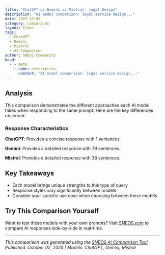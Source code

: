 ```yaml
---
title: "ChatGPT vs Gemini vs Mistral: Legal Design"
description: "AI model comparison: legal service design..."
date: 2025-10-02
category: comparison
layout: Clean
tags:
  - ChatGPT
  - Gemini
  - Mistral
  - AI Comparison
author: SNEOS Community
head:
  - - meta
    - name: description
      content: "AI model comparison: legal service design..."
---
```


<ChatComparison
  title="ChatGPT vs Gemini vs Mistral: Legal Design"
  prompt="legal service design"
  :responses='{
    "ChatGPT": "Error calling OpenAI API.",
    "Gemini": "Legal service design is a human-centered approach to improving the accessibility, usability, and effectiveness of legal services and legal systems. It focuses on understanding the needs, pain points, and motivations of the people who use or interact with the law \u2013 including clients, lawyers, court staff, and the general public \u2013 and then designing solutions that meet those needs.\n\nHere\u0027s a breakdown of what legal service design involves:\n\n**Key Principles of Legal Service Design:**\n\n*   **User-Centeredness:**  Focus on the needs and experiences of the people interacting with the legal system.\n*   **Empathy:**  Understand the challenges and frustrations faced by users.\n*   **Collaboration:**  Involve diverse stakeholders (lawyers, clients, designers, technologists) in the design process.\n*   **Iteration:**  Develop, test, and refine solutions based on user feedback.\n*   **Accessibility:**  Ensure services are available and understandable to everyone, regardless of their background, language, or abilities.\n*   **Transparency:**  Make the legal process and related information clear and understandable.\n*   **Efficiency:**  Streamline processes and reduce unnecessary burdens for both users and service providers.\n\n**The Design Process:**\n\nA typical legal service design process often follows these steps, drawing heavily from design thinking methodology:\n\n1.  **Discovery/Empathize:**\n    *   **Research:** Conduct qualitative and quantitative research to understand user needs, pain points, behaviors, and motivations. This can include user interviews, surveys, observation, and data analysis.  The goal is to understand:\n        *   Who are the users? (lawyers, clients, court staff, etc.)\n        *   What are their needs and motivations?\n        *   What are their pain points and frustrations?\n        *   What are their current behaviors?\n        *   What are the existing resources and how are they used?\n    *   **User Personas:** Develop representative profiles of key user groups to help the design team focus on specific needs.\n    *   **Journey Mapping:**  Create visual representations of the user\u0027s experience throughout the legal process, highlighting pain points and opportunities for improvement.\n\n2.  **Define:**\n    *   **Problem Definition:**  Clearly articulate the specific problem(s) the design project aims to solve, based on the research findings. What are the core challenges faced by users? This involves analyzing the data from the discovery phase and framing it into actionable problem statements.\n    *   **Opportunity Identification:** Identify opportunities to improve the user experience and create more effective legal services.\n\n3.  **Ideate:**\n    *   **Brainstorming:** Generate a wide range of potential solutions to the defined problem(s). Encourage creative and unconventional ideas.\n    *   **Concept Development:**  Develop and refine promising ideas into more concrete concepts.  This might involve sketching out potential interfaces, outlining new processes, or defining new service models.\n\n4.  **Prototype:**\n    *   **Rapid Prototyping:** Create low-fidelity prototypes (e.g., sketches, wireframes, mockups, role-playing scenarios) to quickly test and iterate on different solutions.\n    *   **Testing:**  Test prototypes with real users to gather feedback and identify areas for improvement. This is a crucial step to ensure that the designed solutions meet user needs and are easy to use.\n\n5.  **Test/Evaluate:**\n    *   **Usability Testing:** Observe users interacting with the prototype and identify any usability issues.\n    *   **Feedback Gathering:** Collect user feedback on the prototype, focusing on its usability, usefulness, and desirability.\n    *   **Iterate:**  Refine the prototype based on user feedback and repeat the testing process until a satisfactory solution is reached.\n\n6.  **Implement:**\n    *   **Develop/Build:**  Develop the final solution based on the tested and refined prototype. This may involve developing software, creating new processes, or training staff.\n    *   **Launch:**  Deploy the solution and make it available to users.\n\n7.  **Measure \u0026 Iterate:**\n    *   **Monitor:** Track key metrics to evaluate the effectiveness of the solution and identify areas for further improvement.\n    *   **Gather feedback:** Continuously collect user feedback on the implemented solution.\n    *   **Iterate:**  Continuously improve the solution based on the data and feedback collected.\n\n**Examples of Legal Service Design Projects:**\n\n*   **Designing a more user-friendly court website:** Simplifying navigation, providing clear explanations of court procedures, and offering online forms and resources.\n*   **Developing a mobile app to help people understand their legal rights:** Providing access to legal information and resources in a convenient and accessible format.\n*   **Creating a chatbot to answer common legal questions:** Providing quick and easy access to legal information and guidance.\n*   **Redesigning the client intake process at a legal aid organization:**  Making it easier for clients to apply for services and receive the help they need.\n*   **Simplifying legal documents:**  Using plain language and visual aids to make legal documents easier to understand.\n*   **Creating a mediation process that is more collaborative and less adversarial:** Fostering a more constructive and productive environment for resolving disputes.\n*   **Improving access to justice for vulnerable populations:** Designing legal services that are tailored to the specific needs of marginalized communities.\n*   **Designing a more user-friendly online dispute resolution (ODR) platform:** Making it easier for people to resolve disputes online.\n\n**Benefits of Legal Service Design:**\n\n*   **Improved User Experience:**  Leads to more accessible, usable, and satisfying legal services.\n*   **Increased Access to Justice:** Makes legal services more accessible to underserved populations.\n*   **Greater Efficiency:** Streamlines legal processes and reduces costs.\n*   **Better Outcomes:**  Improves the effectiveness of legal services and leads to better outcomes for clients.\n*   **Increased Trust in the Legal System:**  Builds trust and confidence in the legal system by making it more transparent and user-friendly.\n\n**Challenges of Legal Service Design:**\n\n*   **Resistance to Change:**  The legal profession can be resistant to change and innovation.\n*   **Complexity of the Legal System:**  The legal system is complex and can be difficult to understand, even for lawyers.\n*   **Limited Resources:** Legal aid organizations and courts often have limited resources to invest in service design.\n*   **Ethical Considerations:**  Legal service design must be mindful of ethical considerations, such as client confidentiality and the unauthorized practice of law.\n*   **Measuring Impact:**  It can be difficult to measure the impact of legal service design interventions.\n\n**Tools and Techniques:**\n\n*   **User Interviews:** Talking to users to understand their needs and experiences.\n*   **Surveys:** Gathering data from a large number of users.\n*   **Journey Mapping:** Visualizing the user\u0027s experience throughout the legal process.\n*   **User Personas:** Creating representative profiles of key user groups.\n*   **Wireframing:** Creating low-fidelity prototypes of websites and applications.\n*   **Prototyping:** Creating interactive prototypes to test and refine solutions.\n*   **Usability Testing:** Observing users interacting with prototypes to identify usability issues.\n*   **A/B Testing:** Comparing different versions of a design to see which performs better.\n*   **Data Analytics:** Using data to track key metrics and identify areas for improvement.\n*   **Design Sprints:**  A time-constrained, five-day process for solving design challenges.\n\n**In Conclusion:**\n\nLegal service design is a valuable approach for improving the accessibility, usability, and effectiveness of legal services. By focusing on the needs of users and using a human-centered design process, it is possible to create legal services that are more effective, efficient, and equitable. As the legal landscape continues to evolve, legal service design will become increasingly important in ensuring that the legal system is accessible to all.\n",
    "Mistral": "Legal service design is an approach that applies design thinking principles to the legal industry to create more user-centric, efficient, and effective legal services. This methodology focuses on understanding the needs and experiences of users (such as clients, lawyers, and other stakeholders) to innovate and improve legal processes, products, and services. Here are some key aspects of legal service design:\n\n### 1. **User-Centric Approach**\n   - **Empathy Mapping:** Understanding the emotions, thoughts, and behaviors of users to design services that meet their needs.\n   - **User Journey Mapping:** Visualizing the steps a user takes when interacting with a legal service to identify pain points and opportunities for improvement.\n\n### 2. **Problem Definition**\n   - **Research and Analysis:** Conducting qualitative and quantitative research to gather insights about user needs, market trends, and regulatory requirements.\n   - **Stakeholder Engagement:** Involving various stakeholders, including clients, legal professionals, and regulatory bodies, to ensure a comprehensive understanding of the problem.\n\n### 3. **Ideation**\n   - **Brainstorming:** Generating a wide range of creative ideas and solutions to address the identified problems.\n   - **Prototyping:** Creating low-fidelity models or mock-ups of potential solutions to test and refine concepts quickly.\n\n### 4. **Testing and Iteration**\n   - **User Testing:** Conducting usability tests with real users to gather feedback and make necessary adjustments.\n   - **Pilot Programs:** Implementing small-scale trials to evaluate the effectiveness of new services or processes before full-scale deployment.\n\n### 5. **Implementation**\n   - **Service Blueprinting:** Developing detailed plans that outline the steps, roles, and resources required to deliver the new service.\n   - **Change Management:** Managing the transition to new processes or services, including training and communication with stakeholders.\n\n### 6. **Continuous Improvement**\n   - **Feedback Loops:** Establishing mechanisms to collect ongoing feedback from users and stakeholders to continuously improve the service.\n   - **Performance Metrics:** Defining and tracking key performance indicators (KPIs) to measure the success and impact of the new service.\n\n### Examples of Legal Service Design Applications\n\n1. **Client Onboarding:** Streamlining the process for new clients to reduce administrative burdens and improve the client experience.\n2. **Document Automation:** Developing tools that automate the creation of legal documents to save time and reduce errors.\n3. **Access to Justice:** Designing services that make legal assistance more accessible to underserved populations.\n4. **Legal Education:** Creating educational resources and training programs that are more engaging and effective for legal professionals.\n5. **Case Management:** Improving the efficiency of case management systems to enhance collaboration and reduce delays.\n\n### Benefits of Legal Service Design\n\n- **Enhanced Client Experience:** Services that are more intuitive and responsive to client needs.\n- **Increased Efficiency:** Streamlined processes that reduce administrative burdens and costs.\n- **Innovation:** New solutions that address unmet needs and drive competitive advantage.\n- **Compliance:** Ensuring that services meet regulatory requirements and ethical standards.\n\n### Challenges\n\n- **Resistance to Change:** Legal professionals may be resistant to adopting new methods and technologies.\n- **Complexity:** Legal services often involve complex regulatory and ethical considerations.\n- **Resource Constraints:** Limited budgets and time constraints can hinder the implementation of new designs.\n\nBy applying design thinking principles, legal service design aims to transform the legal industry, making it more user-friendly, efficient, and innovative."
  }'
  published-date="03:14"
/>

## Analysis

This comparison demonstrates the different approaches each AI model takes when responding to the same prompt. Here are the key differences observed:

### Response Characteristics

**ChatGPT**: Provides a concise response with 1 sentences. 

**Gemini**: Provides a detailed response with 79 sentences. 

**Mistral**: Provides a detailed response with 38 sentences. 

## Key Takeaways

- Each model brings unique strengths to this type of query
- Response styles vary significantly between models
- Consider your specific use case when choosing between these models

## Try This Comparison Yourself

Want to test these models with your own prompts? Visit [SNEOS.com](https://sneos.com) to compare AI responses side-by-side in real-time.

---

*This comparison was generated using the [SNEOS AI Comparison Tool](https://sneos.com)*
*Published: October 02, 2025 | Models: ChatGPT, Gemini, Mistral*
